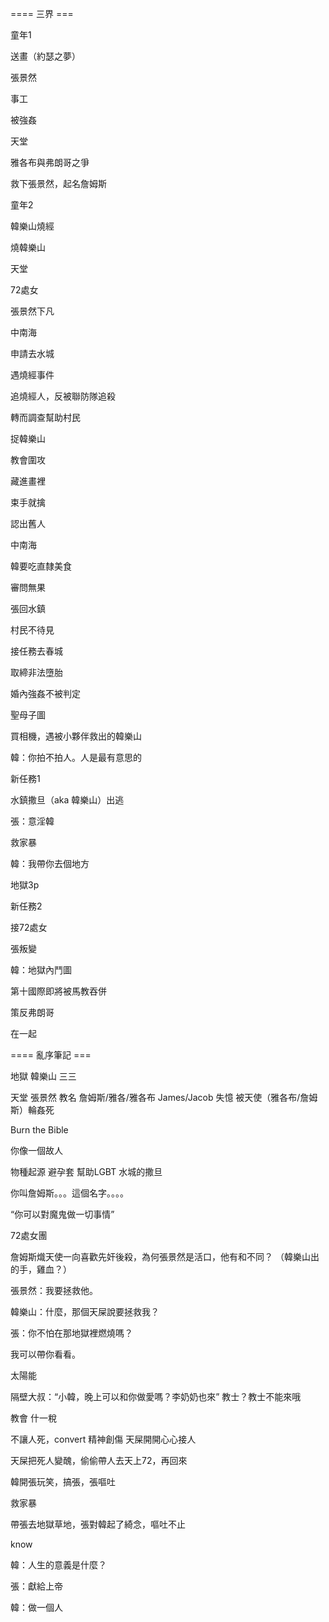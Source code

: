 ==== 三界 ===

童年1

送畫（約瑟之夢）

張景然

事工

被強姦

天堂

雅各布與弗朗哥之爭

救下張景然，起名詹姆斯

童年2

韓樂山燒經

燒韓樂山

天堂

72處女

張景然下凡

中南海

申請去水城

遇燒經事件

追燒經人，反被聯防隊追殺

轉而調查幫助村民

捉韓樂山

教會圍攻

藏進畫裡

束手就擒

認出舊人

中南海

韓要吃直隸美食

審問無果

張回水鎮

村民不待見

接任務去春城

取締非法墮胎

婚內強姦不被判定

聖母子圖

買相機，遇被小夥伴救出的韓樂山

韓：你拍不拍人。人是最有意思的

新任務1

水鎮撒旦（aka 韓樂山）出逃

張：意淫韓

救家暴

韓：我帶你去個地方

地獄3p

新任務2

接72處女

張叛變

韓：地獄內鬥圖

第十國際即將被馬教吞併

策反弗朗哥

在一起

==== 亂序筆記 ===

地獄 韓樂山 三三 

天堂 張景然 教名 詹姆斯/雅各/雅各布 James/Jacob 失憶 被天使（雅各布/詹姆斯）輪姦死

Burn the Bible

你像一個故人

物種起源 避孕套 幫助LGBT 水城的撒旦

你叫詹姆斯。。。這個名字。。。。

“你可以對魔鬼做一切事情”

72處女團

詹姆斯熾天使一向喜歡先奸後殺，為何張景然是活口，他有和不同？ （韓樂山出的手，雞血？）

張景然：我要拯救他。

韓樂山：什麼，那個天屎說要拯救我？

張：你不怕在那地獄裡燃燒嗎？

我可以帶你看看。

太陽能

隔壁大叔：“小韓，晚上可以和你做愛嗎？李奶奶也來” 教士？教士不能來哦

教會 什一稅

不讓人死，convert 精神創傷 天屎開開心心接人

天屎把死人變醜，偷偷帶人去天上72，再回來

韓開張玩笑，搞張，張嘔吐

救家暴

帶張去地獄草地，張對韓起了綺念，嘔吐不止

know

韓：人生的意義是什麼？

張：獻給上帝

韓：做一個人